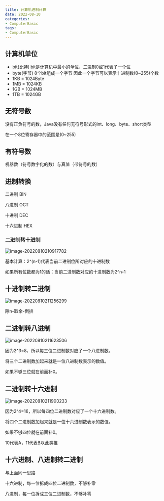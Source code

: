 ```yaml
---
title: 计算机进制计算
date: 2022-08-10
categories:
- ComputerBasic
tags:
- ComputerBasic
---
```


## 计算机单位

* bit(比特) bit是计算机中最小的单位，二进制0或1代表了一个位
* byte(字节) 8个bit组成一个字节 因此一个字节可以表示十进制数(0~255)个数
* 1KB = 1024Byte
* 1MB = 1024KB
* 1GB = 1024MB
* 1TB = 1024GB

## 无符号数

没有正负符号的数，Java没有任何无符号形式的int、long、byte、short类型

在一个8位寄存器中的范围是(0~255)

## 有符号数

机器数（符号数字化的数）与真值（带符号的数）

## 进制转换

二进制 BIN

八进制 OCT

十进制 DEC

十六进制 HEX

### 二进制转十进制

![image-20220810210917782](https://md-img-market.oss-cn-beijing.aliyuncs.com/img/image-20220810210917782.png)

基本计算：2^(n-1)代表当前二进制位所对应的十进制数

如果所有位数都为1的话：当前二进制数对应的十进制数为2^n-1

## 十进制转二进制

![image-20220810211256299](https://md-img-market.oss-cn-beijing.aliyuncs.com/img/image-20220810211256299.png)

除n-取余-倒排

## 二进制转八进制

![image-20220810211623506](https://md-img-market.oss-cn-beijing.aliyuncs.com/img/image-20220810211623506.png)

因为2^3=8，所以每三位二进制数对应了一个八进制数。

将三个二进制数加起来就是一位八进制数表示的数值。

如果不够三位就在前面补0。

## 二进制转十六进制

![image-20220810211900233](https://md-img-market.oss-cn-beijing.aliyuncs.com/img/image-20220810211900233.png)

因为2^4=16，所以每四位二进制数对应了一个十六进制数。

将四个二进制数加起来就是一位十六进制数表示的数值。

如果不够四位就在前面补0。

10代表A，11代表B以此类推

## 十六进制、八进制转二进制

与上面同一思路

十六进制，每一位拆成四位二进制数，不够补零

八进制，每一位拆成三位二进制数，不够补零